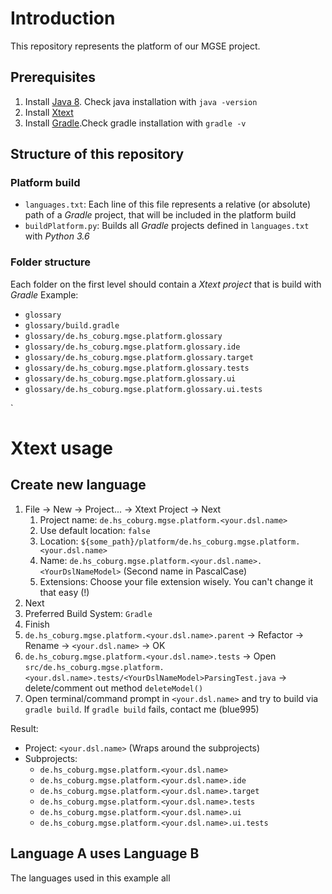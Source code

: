 # Introduction
This repository represents the platform of our MGSE project.

## Prerequisites
1. Install [Java 8](http://www.oracle.com/technetwork/java/javase/downloads/jdk8-downloads-2133151.html). Check java installation with `java -version`
2. Install [Xtext](https://www.eclipse.org/Xtext/download.html)
3. Install [Gradle](https://gradle.org/install/).Check gradle installation with `gradle -v`

## Structure of this repository

### Platform build
* `languages.txt`: Each line of this file represents a relative (or absolute) path of a *Gradle* project, that will be included in the platform build
* `buildPlatform.py`: Builds all *Gradle* projects defined in `languages.txt` with *Python 3.6*

### Folder structure
Each folder on the first level should contain a *Xtext project* that is build with *Gradle*
Example:
* `glossary`
* `glossary/build.gradle`
* `glossary/de.hs_coburg.mgse.platform.glossary`
* `glossary/de.hs_coburg.mgse.platform.glossary.ide`
* `glossary/de.hs_coburg.mgse.platform.glossary.target`
* `glossary/de.hs_coburg.mgse.platform.glossary.tests`
* `glossary/de.hs_coburg.mgse.platform.glossary.ui`
* `glossary/de.hs_coburg.mgse.platform.glossary.ui.tests`

`

# Xtext usage

## Create new language
1. File -> New -> Project... -> Xtext Project -> Next
    1. Project name: `de.hs_coburg.mgse.platform.<your.dsl.name>`
    2. Use default location: `false`
    3. Location: `${some_path}/platform/de.hs_coburg.mgse.platform.<your.dsl.name>`
    4. Name: `de.hs_coburg.mgse.platform.<your.dsl.name>.<YourDslNameModel>` (Second name in PascalCase)
    5. Extensions: Choose your file extension wisely. You can't change it that easy (!)
2. Next
3. Preferred Build System: `Gradle`
4. Finish
5. `de.hs_coburg.mgse.platform.<your.dsl.name>.parent` -> Refactor -> Rename -> `<your.dsl.name>` -> OK
6. `de.hs_coburg.mgse.platform.<your.dsl.name>.tests` -> Open `src/de.hs_coburg.mgse.platform.<your.dsl.name>.tests/<YourDslNameModel>ParsingTest.java` -> delete/comment out method `deleteModel()`
7. Open terminal/command prompt in `<your.dsl.name>` and try to build via `gradle build`. If `gradle build` fails, contact me (blue995)

Result:
* Project: `<your.dsl.name>` (Wraps around the subprojects)
* Subprojects:
    * `de.hs_coburg.mgse.platform.<your.dsl.name>`
    * `de.hs_coburg.mgse.platform.<your.dsl.name>.ide`
    * `de.hs_coburg.mgse.platform.<your.dsl.name>.target`
    * `de.hs_coburg.mgse.platform.<your.dsl.name>.tests`
    * `de.hs_coburg.mgse.platform.<your.dsl.name>.ui`
    * `de.hs_coburg.mgse.platform.<your.dsl.name>.ui.tests`

## Language A uses Language B
The languages used in this example all